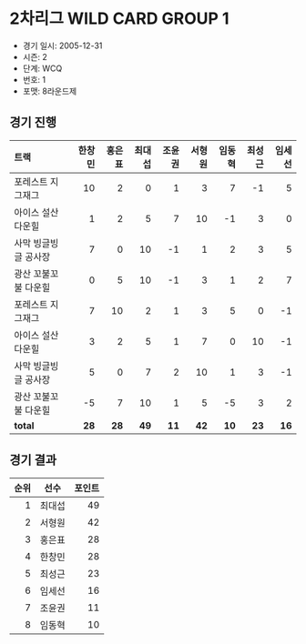 # 2차리그 WILD CARD GROUP 1

- 경기 일시: 2005-12-31
- 시즌: 2
- 단계: WCQ
- 번호: 1
- 포맷: 8라운드제





## 경기 진행

| 트랙 | 한창민 | 홍은표 | 최대섭 | 조윤권 | 서형원 | 임동혁 | 최성근 | 임세선 |
|:---|---:|---:|---:|---:|---:|---:|---:|---:|
| 포레스트 지그재그 | 10 | 2 | 0 | 1 | 3 | 7 | -1 | 5 |
| 아이스 설산 다운힐 | 1 | 2 | 5 | 7 | 10 | -1 | 3 | 0 |
| 사막 빙글빙글 공사장 | 7 | 0 | 10 | -1 | 1 | 2 | 3 | 5 |
| 광산 꼬불꼬불 다운힐 | 0 | 5 | 10 | -1 | 3 | 1 | 2 | 7 |
| 포레스트 지그재그 | 7 | 10 | 2 | 1 | 3 | 5 | 0 | -1 |
| 아이스 설산 다운힐 | 3 | 2 | 5 | 1 | 7 | 0 | 10 | -1 |
| 사막 빙글빙글 공사장 | 5 | 0 | 7 | 2 | 10 | 1 | 3 | -1 |
| 광산 꼬불꼬불 다운힐 | -5 | 7 | 10 | 1 | 5 | -5 | 3 | 2 |
| __total__ | __28__ | __28__ | __49__ | __11__ | __42__ | __10__ | __23__ | __16__ |




## 경기 결과

| 순위 | 선수 | 포인트 |
|---:|:---:|---:|
| 1 | 최대섭 | 49 |
| 2 | 서형원 | 42 |
| 3 | 홍은표 | 28 |
| 4 | 한창민 | 28 |
| 5 | 최성근 | 23 |
| 6 | 임세선 | 16 |
| 7 | 조윤권 | 11 |
| 8 | 임동혁 | 10 |

